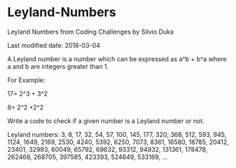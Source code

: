 # Leyland-Numbers
Leyland Numbers from Coding Challenges by Silvio Duka


Last modified date: 2018-03-04 

A Leyland number is a number which can be expressed as a^b + b^a where a and b are integers greater than 1. 

For Example: 

17= 2^3 + 3^2 

8= 2^2 +2^2 

Write a code to check if a given number is a Leyland number or not. 

Leyland numbers: 3, 8, 17, 32, 54, 57, 100, 145, 177, 320, 368, 512, 593, 945, 1124, 1649, 2169, 2530, 4240, 5392, 6250, 7073, 8361, 16580, 18785, 20412, 23401, 32993, 60049, 65792, 69632, 93312, 94932, 131361, 178478, 262468, 268705, 397585, 423393, 524649, 533169, ...
